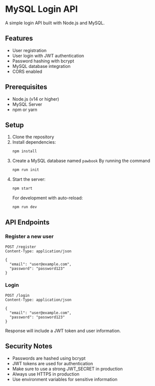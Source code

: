 # MySQL Login API

A simple login API built with Node.js and MySQL.

## Features

- User registration
- User login with JWT authentication
- Password hashing with bcrypt
- MySQL database integration
- CORS enabled

## Prerequisites

- Node.js (v14 or higher)
- MySQL Server
- npm or yarn

## Setup

1. Clone the repository
2. Install dependencies:
   ```bash
   npm install
   ```
3. Create a MySQL database named `pawbook` By running the command
    ```bash
   npm run init
   ```
4. Start the server:
   ```bash
   npm start
   ```
   For development with auto-reload:
   ```bash
   npm run dev
   ```

## API Endpoints

### Register a new user
```
POST /register
Content-Type: application/json

{
  "email": "user@example.com",
  "password": "password123"
}
```

### Login
```
POST /login
Content-Type: application/json

{
  "email": "user@example.com",
  "password": "password123"
}
```

Response will include a JWT token and user information.

## Security Notes

- Passwords are hashed using bcrypt
- JWT tokens are used for authentication
- Make sure to use a strong JWT_SECRET in production
- Always use HTTPS in production
- Use environment variables for sensitive information 